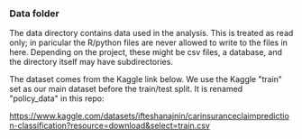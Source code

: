 ### Data folder

The data directory contains data used in the analysis. This is treated as read only; in paricular the R/python files are never allowed to write to the files in here. Depending on the project, these might be csv files, a database, and the directory itself may have subdirectories.

The dataset comes from the Kaggle link below. We use the Kaggle "train" set as our main dataset before the train/test split. It is renamed "policy_data" in this repo:

https://www.kaggle.com/datasets/ifteshanajnin/carinsuranceclaimprediction-classification?resource=download&select=train.csv
 
